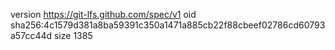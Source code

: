 version https://git-lfs.github.com/spec/v1
oid sha256:4c1579d381a8ba59391c350a1471a885cb22f88cbeef02786cd60793a57cc44d
size 1385
